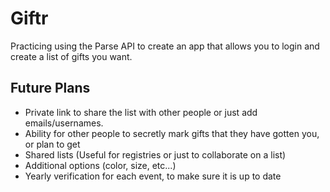 Giftr
=============================

Practicing using the Parse API to create an app that allows you to login and create a list of gifts you want.

## Future Plans
+ Private link to share the list with other people or just add emails/usernames.
+ Ability for other people to secretly mark gifts that they have gotten you, or plan to get
+ Shared lists (Useful for registries or just to collaborate on a list)
+ Additional options (color, size, etc...)
+ Yearly verification for each event, to make sure it is up to date
